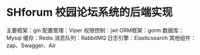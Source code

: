# SHforum 校园论坛系统的后端实现
主要框架：gin
配置管理：Viper
权限控制：jwt
ORM框架：gorm
数据库：Mysql
缓存：Redis
消息队列：RabbitMQ
日志引擎：Elasticsearch
其他组件：zap、Swagger、Air

